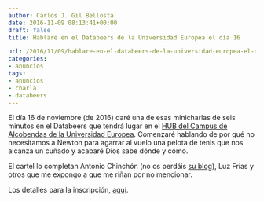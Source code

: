 ```yaml
---
author: Carlos J. Gil Bellosta
date: 2016-11-09 08:13:41+00:00
draft: false
title: Hablaré en el Databeers de la Universidad Europea el día 16

url: /2016/11/09/hablare-en-el-databeers-de-la-universidad-europea-el-dia-16/
categories:
- anuncios
tags:
- anuncios
- charla
- databeers
---
```


El día 16 de noviembre (de 2016) daré una de esas minicharlas de seis minutos en el Databeers que tendrá lugar en el [HUB del Campus de Alcobendas de la Universidad Europea](http://hubemprende.es/). Comenzaré hablando de por qué no necesitamos a Newton para agarrar al vuelo una pelota de tenis que nos alcanza un cuñado y acabaré Dios sabe dónde y cómo.

El cartel lo completan Antonio Chinchón (no os perdáis [su blog](https://fronkonstin.com/)), Luz Frías y otros que me expongo a que me riñan por no mencionar.

Los detalles para la inscripción, [aquí](http://madrid.universidadeuropea.es/vivir-ue/agenda/data-beers-uee).